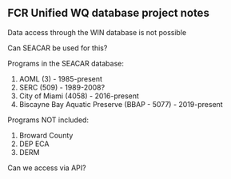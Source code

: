 ## FCR Unified WQ database project notes

Data access through the WIN database is not possible 

Can SEACAR be used for this?

Programs in the SEACAR database:
1. AOML (3) - 1985-present
2. SERC (509) - 1989-2008?
3. City of Miami (4058) - 2016-present
4. Biscayne Bay Aquatic Preserve (BBAP - 5077) - 2019-present

Programs NOT included:
1. Broward County
2. DEP ECA
3. DERM

Can we access via API?
